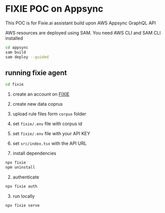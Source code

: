 # FIXIE POC on Appsync
This POC is for Fixie.ai assistant build upon AWS Appsync GraphQL API

AWS resources are deployed using SAM.
You need AWS CLI and SAM CLI installed

```sh
cd appsync
sam build
sam deploy --guided
```

## running fixie agent
```sh
cd fixie
```

1. create an account on [FIXIE](https://fixie.ai)
2. create new data coprus
3. upload rule files form `corpus` folder
4. set `fixie/.env` file with corpus id
5. set `fixie/.env` file with your API KEY
6. set `src/index.tsx` with the API URL

1. install dependencies
```sh
npx fixie
npm uninstall
```
2. authenticate
```sh
npx fixie auth
```
3. run locally
```ah
npx fixie serve
```